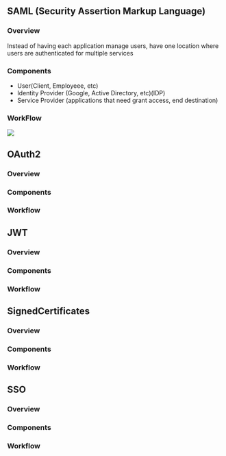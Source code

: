 

## SAML (Security Assertion Markup Language)

### Overview

Instead of having each application manage users, have one location where users are authenticated for multiple services

### Components

- User(Client, Employeee, etc)
- Identity Provider (Google, Active Directory, etc)(IDP)
- Service Provider (applications that need grant access, end destination)

### WorkFlow

![](https://www.google.com/url?sa=i&source=images&cd=&cad=rja&uact=8&ved=2ahUKEwiGq-GT2-HgAhWFv54KHYc6DiIQjRx6BAgBEAU&url=https%3A%2F%2Fwww.mandsconsulting.com%2Ffederated-sso-a-primer-saml-oauth-2-0-openid-connect%2F&psig=AOvVaw0EsbZXvbNPvPhYBPClH1h0&ust=1551556079528599)

## OAuth2

### Overview

### Components

### Workflow


## JWT

### Overview

### Components

### Workflow

## SignedCertificates

### Overview

### Components

### Workflow

## SSO

### Overview

### Components

### Workflow
